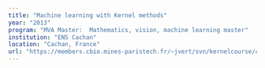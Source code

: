 ```yaml
---
title: "Machine learning with Kernel methods"
year: "2013"
program: "MVA Master:  Mathematics, vision, machine learning master"
institution: "ENS Cachan"
location: "Cachan, France"
url: "https://members.cbio.mines-paristech.fr/~jvert/svn/kernelcourse/course/2013mva/index.html"
---
```

